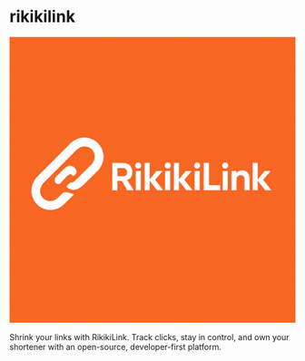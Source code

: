 # rikikilink

![alt text](./images/rikikilogo.png)

 Shrink your links with RikikiLink. Track clicks, stay in control, and own your shortener with an open-source, developer-first platform.
